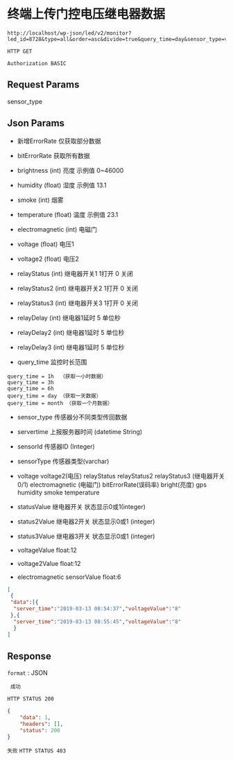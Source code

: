 终端上传门控电压继电器数据
===

	http://localhost/wp-json/led/v2/monitor?led_id=8728&type=all&order=asc&divide=true&query_time=day&sensor_type=voltage

`HTTP GET`


`Authorization BASIC`


## Request Params

sensor_type


## Json Params

* 新增ErrorRate       仅获取部分数据

* bitErrorRate        获取所有数据

* brightness          (int)        亮度       示例值  0~46000

* humidity            (float)   湿度          示例值  13.1

* smoke               (int)     烟雾        

* temperature         (float)   温度          示例值  23.1

* electromagnetic     (int)     电磁门       

* voltage             (float)   电压1

* voltage2            (float)   电压2

* relayStatus         (int)     继电器开关1     1打开   0 关闭

*  relayStatus2       (int)     继电器开关2     1打开   0 关闭

*  relayStatus3       (int)     继电器开关3     1打开   0 关闭

* relayDelay          (int)     继电器1延时     5 单位秒
 
* relayDelay2         (int)     继电器1延时     5 单位秒
  
* relayDelay3        (int)     继电器1延时     5 单位秒


* query_time 监控时长范围 
```
query_time = 1h  （获取一小时数据）
query_time = 3h 
query_time = 6h 
query_time = day （获取一天数据）
query_time = month （获取一个月数据）
```
 
* sensor_type 传感器分不同类型传回数据 

* servertime 上报服务器时间 (datetime String)

* sensorId  传感器ID (Integer)  

* sensorType  传感器类型(varchar)  
   
* voltage voltage2(电压)   relayStatus relayStatus2  relayStatus3  (继电器开关0/1) electromagnetic (电磁门)   bitErrorRate(误码率)   bright(亮度)   gps   humidity  smoke  temperature

* statusValue  继电器开关 状态显示0或1(integer)

* status2Value   继电器2开关 状态显示0或1  (integer)

* status3Value    继电器3开关 状态显示0或1  (integer)

* voltageValue     float:12

* voltage2Value   float:12

* electromagnetic   sensorValue  float:6



```json
[  
 {
 "data":[{
  "server_time":"2019-03-13 08:54:37","voltageValue":"8"
 },{
  "server_time":"2019-03-13 08:55:45","voltageValue":"8"
  }
]
```



## Response

`format` : JSON

` 成功`

`HTTP STATUS 200`

```json
{
    "data": 1,
    "headers": [],
    "status": 200
}

```

`失败`
`HTTP STATUS 403`

```json
```


